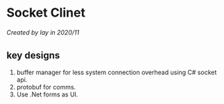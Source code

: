 # Socket Clinet 
###### Created by lay in 2020/11

## key designs
1. buffer manager for less system connection overhead using C# socket api.
2. protobuf for comms.
3. Use .Net forms as UI.

